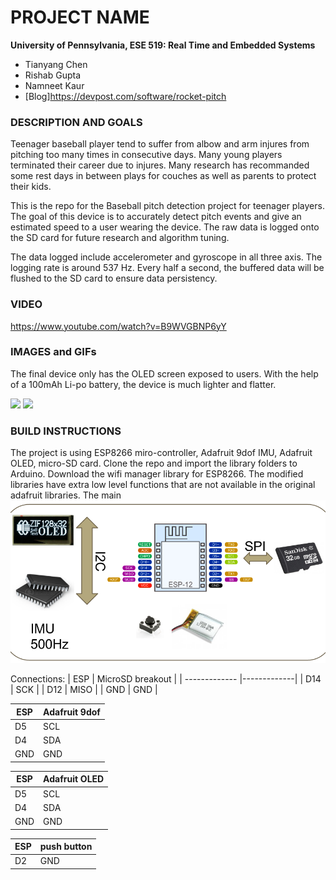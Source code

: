 PROJECT NAME
============

**University of Pennsylvania, ESE 519: Real Time and Embedded Systems**

* Tianyang Chen
* Rishab Gupta
* Namneet Kaur
* [Blog]https://devpost.com/software/rocket-pitch

### DESCRIPTION AND GOALS
Teenager baseball player tend to suffer from albow and arm injures from pitching too many times in consecutive days. Many young players terminated their career due to injures. Many research has recommanded some rest days in between plays for couches as well as parents to protect their kids.

This is the repo for the Baseball pitch detection project for teenager players.
The goal of this device is to accurately detect pitch events and give an estimated speed to a user wearing the device. The raw data is logged onto the SD card for future research and algorithm tuning.

The data logged include accelerometer and gyroscope in all three axis. The logging rate is around 537 Hz. Every half a second, the buffered data will be flushed to the SD card to ensure data persistency.

### VIDEO
https://www.youtube.com/watch?v=B9WVGBNP6yY

### IMAGES and GIFs
The final device only has the OLED screen exposed to users. With the help of a 100mAh Li-po battery, the device is much lighter and flatter.

![](https://challengepost-s3-challengepost.netdna-ssl.com/photos/production/software_photos/000/453/680/datas/gallery.jpg)
![](https://challengepost-s3-challengepost.netdna-ssl.com/photos/production/software_photos/000/453/318/datas/gallery.jpg)


### BUILD INSTRUCTIONS
The project is using ESP8266 miro-controller, Adafruit 9dof IMU, Adafruit OLED, micro-SD card.
Clone the repo and import the library folders to Arduino. Download the wifi manager library for ESP8266. The modified libraries have extra low level functions that are not available in the original adafruit libraries. 
The main
![](images/Sys.png)

Connections:
| ESP       | MicroSD breakout    |
| ------------- |-------------|
| D14      | SCK |
| D12      | MISO      |
| GND | GND      |
     
| ESP       | Adafruit 9dof    |
| ------------- |-------------|
| D5      | SCL |
| D4      | SDA      |
| GND | GND      |

| ESP       | Adafruit OLED    |
| ------------- |-------------|
| D5      | SCL |
| D4      | SDA      |
| GND | GND      |

| ESP       | push button    |
| ------------- |-------------|
| D2      | GND |
 


